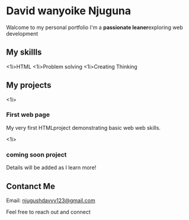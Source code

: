 <!DOCTYPE html>
<html lang="en">
<head>
    <meta charset="UFT-8">
    <title>My Personal Portfolio</title>
</head>
<body>
    </-- your content will go here -->
</body>
<h1>David wanyoike Njuguna</h1>
<p>Walcome to my personal portfolio I'm a <strong>passionate leaner</strong>exploring web development</p>
<h2>My skillls</h2>
<u1>
    <1i>HTML</1i>
    <1i>Problem solving</1i>
    <1i>Creating Thinking</1i>
</u1>
<h2>My projects</h2>
<o1>
    <1i>
        <h3>First web page</h3>
        <p>My very first HTMLproject demonstrating basic web web skills.</p>
    </1i>
    <1i>
        <h3>coming soon project</h3>
        <p>Details will be added as I learn more!</p>
    </1i>
</o1>
<h2>Contanct Me</h2>
<p>Email: <a href="maito : your. email@example.com">njugushdavvy123@gmail.com</a></p>
<p>Feel free to reach out and connect</p>
</html>
